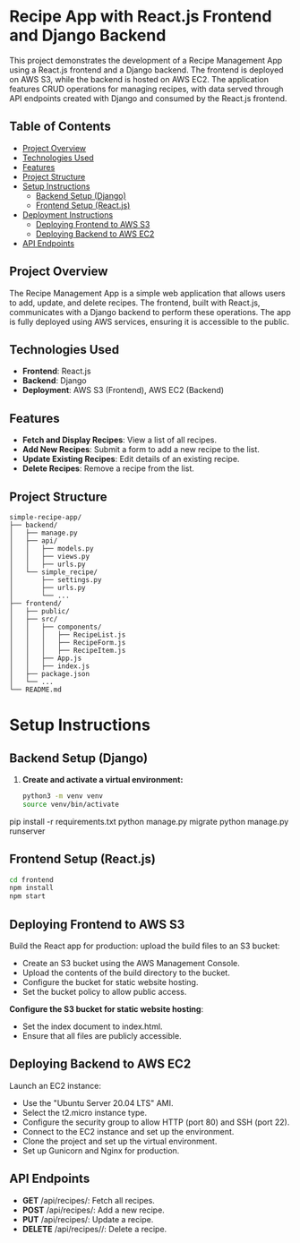 # Recipe App with React.js Frontend and Django Backend

This project demonstrates the development of a Recipe Management App using a React.js frontend and a Django backend. The frontend is deployed on AWS S3, while the backend is hosted on AWS EC2. The application features CRUD operations for managing recipes, with data served through API endpoints created with Django and consumed by the React.js frontend.

## Table of Contents

- [Project Overview](#project-overview)
- [Technologies Used](#technologies-used)
- [Features](#features)
- [Project Structure](#project-structure)
- [Setup Instructions](#setup-instructions)
  - [Backend Setup (Django)](#backend-setup-django)
  - [Frontend Setup (React.js)](#frontend-setup-reactjs)
- [Deployment Instructions](#deployment-instructions)
  - [Deploying Frontend to AWS S3](#deploying-frontend-to-aws-s3)
  - [Deploying Backend to AWS EC2](#deploying-backend-to-aws-ec2)
- [API Endpoints](#api-endpoints)


## Project Overview

The Recipe Management App is a simple web application that allows users to add, update, and delete recipes. The frontend, built with React.js, communicates with a Django backend to perform these operations. The app is fully deployed using AWS services, ensuring it is accessible to the public.

## Technologies Used

- **Frontend**: React.js
- **Backend**: Django
- **Deployment**: AWS S3 (Frontend), AWS EC2 (Backend)

## Features

- **Fetch and Display Recipes**: View a list of all recipes.
- **Add New Recipes**: Submit a form to add a new recipe to the list.
- **Update Existing Recipes**: Edit details of an existing recipe.
- **Delete Recipes**: Remove a recipe from the list.

## Project Structure

```plaintext
simple-recipe-app/
├── backend/
│   ├── manage.py
│   ├── api/
│   │   ├── models.py
│   │   ├── views.py
│   │   ├── urls.py
│   └── simple_recipe/
│       ├── settings.py
│       ├── urls.py
│       └── ...
├── frontend/
│   ├── public/
│   ├── src/
│   │   ├── components/
│   │   │   ├── RecipeList.js
│   │   │   ├── RecipeForm.js
│   │   │   ├── RecipeItem.js
│   │   ├── App.js
│   │   ├── index.js
│   ├── package.json
│   └── ...
└── README.md
```

# Setup Instructions

## Backend Setup (Django)

1. **Create and activate a virtual environment:**

   ```bash
   python3 -m venv venv
   source venv/bin/activate
pip install -r requirements.txt
python manage.py migrate
python manage.py runserver


## Frontend Setup (React.js)
```bash
cd frontend
npm install
npm start
```

## Deploying Frontend to AWS S3
Build the React app for production:
upload the build files to an S3 bucket:

- Create an S3 bucket using the AWS Management Console.
- Upload the contents of the build directory to the bucket.
- Configure the bucket for static website hosting.
- Set the bucket policy to allow public access.

**Configure the S3 bucket for static website hosting**:

- Set the index document to index.html.
- Ensure that all files are publicly accessible.

## Deploying Backend to AWS EC2
   Launch an EC2 instance:

- Use the "Ubuntu Server 20.04 LTS" AMI.
- Select the t2.micro instance type.
- Configure the security group to allow HTTP (port 80) and SSH (port 22).
- Connect to the EC2 instance and set up the environment.
- Clone the project and set up the virtual environment.
- Set up Gunicorn and Nginx for production.

## API Endpoints
- **GET** /api/recipes/: Fetch all recipes.
- **POST** /api/recipes/: Add a new recipe.
- **PUT** /api/recipes/<id>: Update a recipe.
- **DELETE** /api/recipes/<id>/: Delete a recipe.



